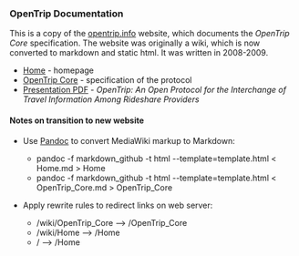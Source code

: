 ### OpenTrip Documentation

This is a copy of the [opentrip.info](http://opentrip.info) website, which documents the *OpenTrip Core* specification.  The website was originally a wiki, which is now converted to markdown and static html.  It was written in 2008-2009.

* [Home](Home.md) - homepage
* [OpenTrip Core](OpenTrip_Core.md) - specification of the protocol
* [Presentation PDF](OpenTrip_2011mar23.pdf) - *OpenTrip: An Open Protocol for the Interchange of Travel Information Among Rideshare Providers*


#### Notes on transition to new website

* Use [Pandoc](http://pandoc.org) to convert MediaWiki markup to Markdown:
    - pandoc -f markdown_github -t html --template=template.html  < Home.md > Home
    - pandoc -f markdown_github -t html --template=template.html  < OpenTrip_Core.md > OpenTrip_Core

* Apply rewrite rules to redirect links on web server:
    - /wiki/OpenTrip_Core  -->  /OpenTrip_Core
    - /wiki/Home  -->  /Home
    - /  -->  /Home

